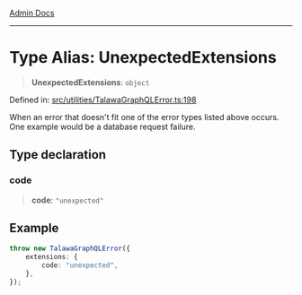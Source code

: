 [Admin Docs](/)

***

# Type Alias: UnexpectedExtensions

> **UnexpectedExtensions**: `object`

Defined in: [src/utilities/TalawaGraphQLError.ts:198](https://github.com/PratapRathi/talawa-api/blob/72aae1e3507e4dd8ad32a69696c05d569e0ed095/src/utilities/TalawaGraphQLError.ts#L198)

When an error that doesn't fit one of the error types listed above occurs. One example would be a database request failure.

## Type declaration

### code

> **code**: `"unexpected"`

## Example

```ts
throw new TalawaGraphQLError({
	extensions: {
		code: "unexpected",
	},
});
```
